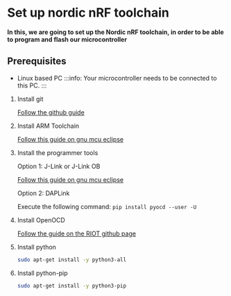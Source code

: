# Set up nordic nRF toolchain
**In this, we are going to set up the Nordic nRF toolchain, in order to be able to program and flash our microcontroller**

## Prerequisites

- Linux based PC
:::info:
Your microcontroller needs to be connected to this PC.
:::

1. Install git

    [Follow the github guide](https://help.github.com/en/articles/set-up-git)

2. Install ARM Toolchain

    [Follow this guide on gnu mcu eclipse](https://gnu-mcu-eclipse.github.io/toolchain/arm/install/#gnulinux-1)

3. Install the programmer tools
 
   Option 1: J-Link or J-Link OB

   [Follow this guide on gnu mcu eclipse](https://gnu-mcu-eclipse.github.io/debug/jlink/install/)
    
   Option 2: DAPLink
   
   Execute the following command:
   ```pip install pyocd --user -U```

4. Install OpenOCD

    [Follow the guide on the RIOT github page](https://github.com/RIOT-OS/RIOT/wiki/OpenOCD)

5. Install python

    ```bash
    sudo apt-get install -y python3-all
    ```

6. Install python-pip

    ```bash
    sudo apt-get install -y python3-pip
    ```